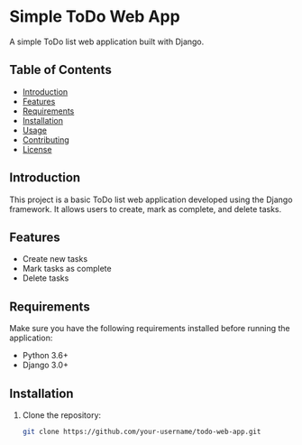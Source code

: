 # Simple ToDo Web App

A simple ToDo list web application built with Django.

## Table of Contents
- [Introduction](#introduction)
- [Features](#features)
- [Requirements](#requirements)
- [Installation](#installation)
- [Usage](#usage)
- [Contributing](#contributing)
- [License](#license)

## Introduction

This project is a basic ToDo list web application developed using the Django framework. It allows users to create, mark as complete, and delete tasks.

## Features

- Create new tasks
- Mark tasks as complete
- Delete tasks

## Requirements

Make sure you have the following requirements installed before running the application:

- Python 3.6+
- Django 3.0+

## Installation

1. Clone the repository:

   ```bash
   git clone https://github.com/your-username/todo-web-app.git
